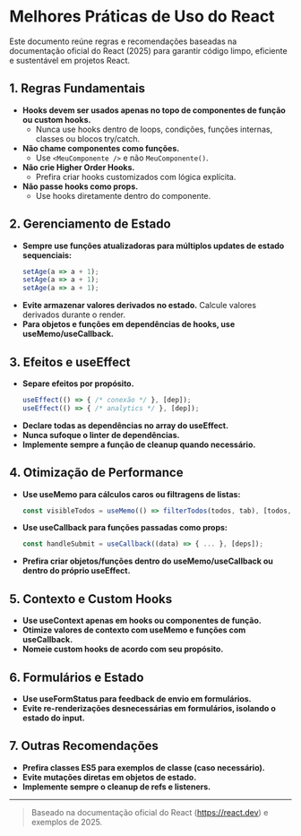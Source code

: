 # Melhores Práticas de Uso do React

Este documento reúne regras e recomendações baseadas na documentação oficial do React (2025) para garantir código limpo, eficiente e sustentável em projetos React.

## 1. Regras Fundamentais
- **Hooks devem ser usados apenas no topo de componentes de função ou custom hooks.**
  - Nunca use hooks dentro de loops, condições, funções internas, classes ou blocos try/catch.
- **Não chame componentes como funções.**
  - Use `<MeuComponente />` e não `MeuComponente()`.
- **Não crie Higher Order Hooks.**
  - Prefira criar hooks customizados com lógica explícita.
- **Não passe hooks como props.**
  - Use hooks diretamente dentro do componente.

## 2. Gerenciamento de Estado
- **Sempre use funções atualizadoras para múltiplos updates de estado sequenciais:**
  ```js
  setAge(a => a + 1);
  setAge(a => a + 1);
  setAge(a => a + 1);
  ```
- **Evite armazenar valores derivados no estado.** Calcule valores derivados durante o render.
- **Para objetos e funções em dependências de hooks, use useMemo/useCallback.**

## 3. Efeitos e useEffect
- **Separe efeitos por propósito.**
  ```js
  useEffect(() => { /* conexão */ }, [dep]);
  useEffect(() => { /* analytics */ }, [dep]);
  ```
- **Declare todas as dependências no array do useEffect.**
- **Nunca sufoque o linter de dependências.**
- **Implemente sempre a função de cleanup quando necessário.**

## 4. Otimização de Performance
- **Use useMemo para cálculos caros ou filtragens de listas:**
  ```js
  const visibleTodos = useMemo(() => filterTodos(todos, tab), [todos, tab]);
  ```
- **Use useCallback para funções passadas como props:**
  ```js
  const handleSubmit = useCallback((data) => { ... }, [deps]);
  ```
- **Prefira criar objetos/funções dentro do useMemo/useCallback ou dentro do próprio useEffect.**

## 5. Contexto e Custom Hooks
- **Use useContext apenas em hooks ou componentes de função.**
- **Otimize valores de contexto com useMemo e funções com useCallback.**
- **Nomeie custom hooks de acordo com seu propósito.**

## 6. Formulários e Estado
- **Use useFormStatus para feedback de envio em formulários.**
- **Evite re-renderizações desnecessárias em formulários, isolando o estado do input.**

## 7. Outras Recomendações
- **Prefira classes ES5 para exemplos de classe (caso necessário).**
- **Evite mutações diretas em objetos de estado.**
- **Implemente sempre o cleanup de refs e listeners.**

---

> Baseado na documentação oficial do React (https://react.dev) e exemplos de 2025.
